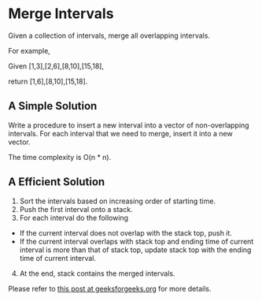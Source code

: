# Merge Intervals

Given a collection of intervals, merge all overlapping intervals.

For example,

Given [1,3],[2,6],[8,10],[15,18],

return [1,6],[8,10],[15,18].

## A Simple Solution

Write a procedure to insert a new interval into a vector of
non-overlapping intervals. For each interval that we need to merge,
insert it into a new vector.

The time complexity is O(n * n).

## A Efficient Solution

1. Sort the intervals based on increasing order of starting time.
2. Push the first interval onto a stack.
3. For each interval do the following
  - If the current interval does not overlap with the stack top, push it.
  - If the current interval overlaps with stack top and ending time of current interval is more than that of stack top, update stack top with the ending time of current interval.
4. At the end, stack contains the merged intervals.

Please refer to [this post at geeksforgeeks.org](http://www.geeksforgeeks.org/merging-intervals/) for more details.
